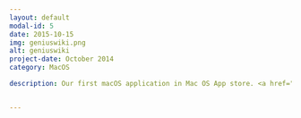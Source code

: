 ```yaml
---
layout: default
modal-id: 5
date: 2015-10-15
img: geniuswiki.png
alt: geniuswiki
project-date: October 2014
category: MacOS

description: Our first macOS application in Mac OS App store. <a href="https://itunes.apple.com/us/app/textnut/id933104554?ls=1&mt=12">Free download here.</a>. Its support website is <a href="http://www.textnutwriter.com">http://www.textnutwriter.com</a>.


---
```

